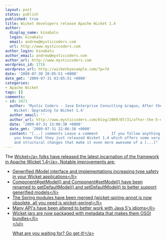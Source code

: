 ```yaml
---
layout: post
status: publish
published: true
title: Wicket developers release Apache Wicket 1.4
author:
  display_name: kinabalu
  login: kinabalu
  email: andrew@mysticcoders.com
  url: http://www.mysticcoders.com
author_login: kinabalu
author_email: andrew@mysticcoders.com
author_url: http://www.mysticcoders.com
wordpress_id: 1716
wordpress_url: http://wicketbyexample.com/?p=74
date: '2009-07-30 20:05:51 +0000'
date_gmt: '2009-07-31 03:05:51 +0000'
categories:
- Apache Wicket
tags: []
comments:
- id: 3471
  author: 'Mystic Coders - Java Enterprise Consulting &raquo; After the 5 Days of
    Wicket: Upgrading to Wicket 1.4'
  author_email: ''
  author_url: http://www.mysticcoders.com/blog/2009/07/31/after-the-5-days-of-wicket-upgrading-to-wicket-14/
  date: '2009-07-31 15:06:38 +0000'
  date_gmt: '2009-07-31 22:06:38 +0000'
  content: "[...] comments Leave a comment      If you follow anything about Wicket,
    you know that they just released Wicket 1.4 which offers some very nice improvements
    and structural changes that make it even more awesome of a [...]"
---
```

<p>The <a href="http:&#47;&#47;wicket.apache.org" target="_blank">Wicket<&#47;a> folks have released the latest incarnation of the framework in <a href="http:&#47;&#47;wicket.apache.org&#47;apache-wicket-14-takes-type-safety-to-the-next-level.html" target="_blank">Apache Wicket 1.4<&#47;a>.  Notable improvements are:</p>
<ul>
<li>Generified IModel interface and implementations increasing type safety in your Wicket applications<&#47;li>
<li>Component#getModel() and Component#setModel() have been renamed to getDefaultModel() and setDefaultModel() to better support generified models<&#47;li>
<li>The Spring modules have been merged (wicket-spring-annot is now obsolete, all you need is wicket-spring)<&#47;li>
<li>Many API's have been altered to better work with Java 5's idioms<&#47;li>
<li>Wicket jars are now packaged with metadata that makes them OSGI bundles<&#47;li><br />
<&#47;ul></p>
<p>What are you waiting for?  <a href="http:&#47;&#47;www.apache.org&#47;dyn&#47;closer.cgi&#47;wicket&#47;1.4.0" target="_blank">Go get it!<&#47;a></p>
